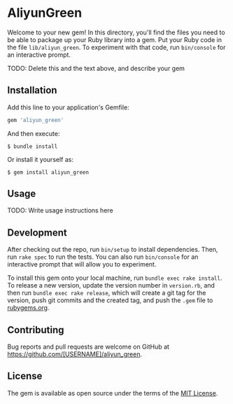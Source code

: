 # AliyunGreen

Welcome to your new gem! In this directory, you'll find the files you need to be able to package up your Ruby library into a gem. Put your Ruby code in the file `lib/aliyun_green`. To experiment with that code, run `bin/console` for an interactive prompt.

TODO: Delete this and the text above, and describe your gem

## Installation

Add this line to your application's Gemfile:

```ruby
gem 'aliyun_green'
```

And then execute:

    $ bundle install

Or install it yourself as:

    $ gem install aliyun_green

## Usage

TODO: Write usage instructions here

## Development

After checking out the repo, run `bin/setup` to install dependencies. Then, run `rake spec` to run the tests. You can also run `bin/console` for an interactive prompt that will allow you to experiment.

To install this gem onto your local machine, run `bundle exec rake install`. To release a new version, update the version number in `version.rb`, and then run `bundle exec rake release`, which will create a git tag for the version, push git commits and the created tag, and push the `.gem` file to [rubygems.org](https://rubygems.org).

## Contributing

Bug reports and pull requests are welcome on GitHub at https://github.com/[USERNAME]/aliyun_green.

## License

The gem is available as open source under the terms of the [MIT License](https://opensource.org/licenses/MIT).

